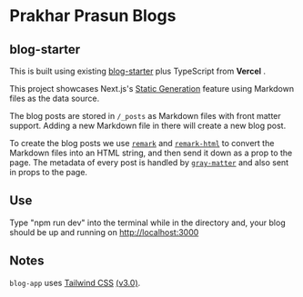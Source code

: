 # Prakhar Prasun Blogs

## blog-starter
This is built using existing [blog-starter](https://github.com/vercel/next.js/tree/canary/examples/blog-starter) plus TypeScript from **Vercel** .

This project showcases Next.js's [Static Generation](https://nextjs.org/docs/app/building-your-application/routing/layouts-and-templates) feature using Markdown files as the data source.

The blog posts are stored in `/_posts` as Markdown files with front matter support. Adding a new Markdown file in there will create a new blog post.

To create the blog posts we use [`remark`](https://github.com/remarkjs/remark) and [`remark-html`](https://github.com/remarkjs/remark-html) to convert the Markdown files into an HTML string, and then send it down as a prop to the page. The metadata of every post is handled by [`gray-matter`](https://github.com/jonschlinkert/gray-matter) and also sent in props to the page.

## Use

Type "npm run dev" into the terminal while in the directory and, your blog should be up and running on [http://localhost:3000](http://localhost:3000)

## Notes

`blog-app` uses [Tailwind CSS](https://tailwindcss.com) [(v3.0)](https://tailwindcss.com/blog/tailwindcss-v3).
